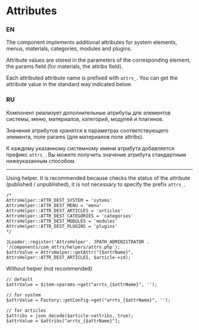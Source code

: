 # Attributes

### EN

The component implements additional attributes for system elements, menus, materials, categories, modules and plugins.

Attribute values are stored in the parameters of the corresponding element, the params field (for materials, the attribs field).

Each attributed attribute name is prefixed with `attrs_`. You can get the attribute value in the standard way indicated below.

### RU

Компонент реализует дополнительные атрибуты для элементов системы, меню, материалов, категорий, модулей и плагинов.

Значения атрибутов хранятся в параметрах соответствующего элемента, поле params (для материалов поле attribs).

К каждому указанному системному имени атрибута добавляется префикс `attrs_`. Вы можете получить значение атрибута стандартным нижеуказанным способом.

---

Using helper. It is recommended because checks the status of the attribute (published / unpublished), 
it is not necessary to specify the prefix `attrs_`.

```
/*
AttrsHelper::ATTR_DEST_SYSTEM = 'sytems'
AttrsHelper::ATTR_DEST_MENU = 'menu'
AttrsHelper::ATTR_DEST_ARTICLES = 'articles'
AttrsHelper::ATTR_DEST_CATEGORIES = 'categories'
AttrsHelper::ATTR_DEST_MODULES = 'modules'
AttrsHelper::ATTR_DEST_PLUGINS = 'plugins'
*/

JLoader::register('AttrsHelper', JPATH_ADMINISTRATOR . '/components/com_attrs/helpers/attrs.php');
$attrValue = AttrsHelper::getAttr("{$attrName}", AttrsHelper::ATTR_DEST_ARTICLES, $article->id);
```

Without helper (not recommended)
```
// default
$attrValue = $item->params->get("arrts_{$attrName}", '');

// for system
$attrValue = Factory::getConfig->get("arrts_{$attrName}", '');

// for articles
$attribs = json_decode($article->attribs, true);
$attrValue = $attribs["arrts_{$attrName}"];

```
